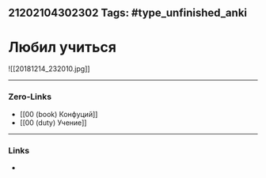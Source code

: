 21202104302302
Tags: #type_unfinished_anki 
---
# Любил учиться

![[20181214_232010.jpg]]

---
### Zero-Links
- [[00 (book) Конфуций]]
- [[00 (duty) Учение]]
---
### Links
-